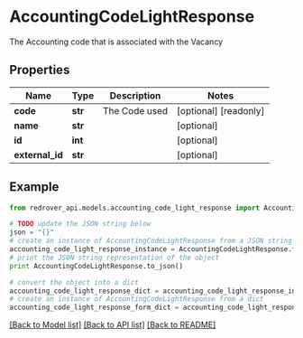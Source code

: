 # AccountingCodeLightResponse

The Accounting code that is associated with the Vacancy

## Properties

Name | Type | Description | Notes
------------ | ------------- | ------------- | -------------
**code** | **str** | The Code used | [optional] [readonly] 
**name** | **str** |  | [optional] 
**id** | **int** |  | [optional] 
**external_id** | **str** |  | [optional] 

## Example

```python
from redrover_api.models.accounting_code_light_response import AccountingCodeLightResponse

# TODO update the JSON string below
json = "{}"
# create an instance of AccountingCodeLightResponse from a JSON string
accounting_code_light_response_instance = AccountingCodeLightResponse.from_json(json)
# print the JSON string representation of the object
print AccountingCodeLightResponse.to_json()

# convert the object into a dict
accounting_code_light_response_dict = accounting_code_light_response_instance.to_dict()
# create an instance of AccountingCodeLightResponse from a dict
accounting_code_light_response_form_dict = accounting_code_light_response.from_dict(accounting_code_light_response_dict)
```
[[Back to Model list]](../README.md#documentation-for-models) [[Back to API list]](../README.md#documentation-for-api-endpoints) [[Back to README]](../README.md)


